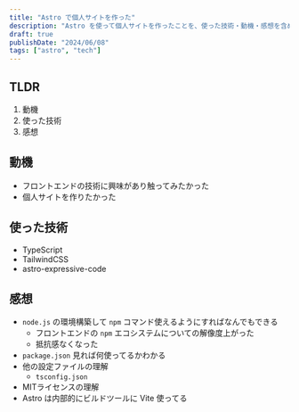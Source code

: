 ```yaml
---
title: "Astro で個人サイトを作った"
description: "Astro を使って個人サイトを作ったことを、使った技術・動機・感想を含めて説明する"
draft: true
publishDate: "2024/06/08"
tags: ["astro", "tech"]
---
```


## TLDR

1. 動機
2. 使った技術
3. 感想

## 動機

- フロントエンドの技術に興味があり触ってみたかった
- 個人サイトを作りたかった

## 使った技術

- TypeScript
- TailwindCSS
- astro-expressive-code

## 感想

- `node.js` の環境構築して `npm` コマンド使えるようにすればなんでもできる
  - フロントエンドの `npm` エコシステムについての解像度上がった
  - 抵抗感なくなった
- `package.json` 見れば何使ってるかわかる
- 他の設定ファイルの理解
  - `tsconfig.json`
- MITライセンスの理解
- Astro は内部的にビルドツールに Vite 使ってる